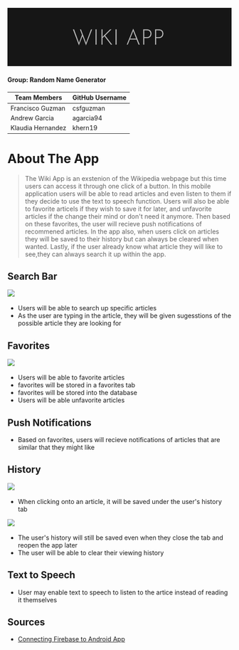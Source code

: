 ![](img/logo.png)

#### Group: Random Name Generator

| Team Members | GitHub Username |
| ------ | ------ |
| Francisco Guzman | csfguzman |
| Andrew Garcia | agarcia94 |
| Klaudia Hernandez | khern19 |


# About The App

> The Wiki App is an exstenion of the Wikipedia webpage but this time users
> can access it through one click of a button. In this mobile application 
> users will be able to read articles and even listen to them if they decide 
> to use the text to speech function. Users will also be able to favorite 
> articels if they wish to save it for later, and unfavorite articles if the 
> change their mind or don't need it anymore. Then based on these favorites, 
> the user will recieve push notifications of recommened articles. In the app
> also, when users click on articles they will be saved to their history but 
> can always be cleared when wanted. Lastly, if the user already know what 
> article they will like to see,they can always search it up within the app.

## Search Bar

![](img/searchbar.gif)

* Users will be able to search up specific articles
* As the user are typing in the article, they will be given sugesstions of the possible article they are looking for

## Favorites

![](img/favorite1.gif) 

* Users will be able to favorite articles
* favorites will be stored in a favorites tab
* favorites will be stored into the database
* Users will be able unfavorite articles

## Push Notifications
* Based on favorites, users will recieve notifications of articles that are similar that they might like

## History

![](img/history1.gif) 
* When clicking onto an article, it will be saved under the user's history tab


![](img/history2.gif)
* The user's history will still be saved even when they close the tab and reopen the app later
* The user will be able to clear their viewing history

## Text to Speech
* User may enable text to speech to listen to the artice instead of reading it themselves

## Sources
- [Connecting Firebase to Android App](https://firebase.google.com/docs/android/setup?authuser=0#console) 
